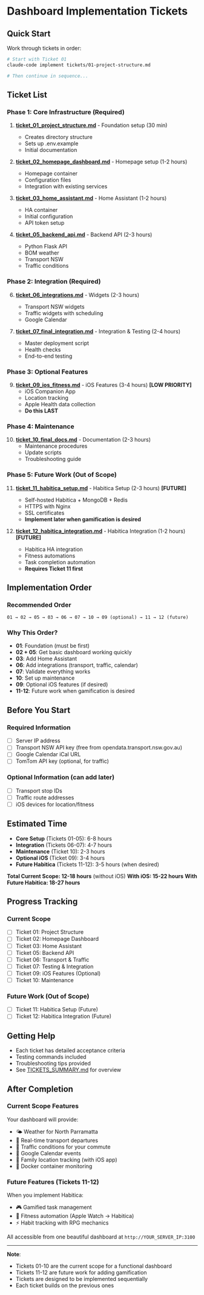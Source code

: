 # Dashboard Implementation Tickets

## Quick Start

Work through tickets in order:

```bash
# Start with Ticket 01
claude-code implement tickets/01-project-structure.md

# Then continue in sequence...
```

## Ticket List

### Phase 1: Core Infrastructure (Required)
1. **[ticket_01_project_structure.md](ticket_01_project_structure.md)** - Foundation setup (30 min)
   - Creates directory structure
   - Sets up .env.example
   - Initial documentation

2. **[ticket_02_homepage_dashboard.md](ticket_02_homepage_dashboard.md)** - Homepage setup (1-2 hours)
   - Homepage container
   - Configuration files
   - Integration with existing services

3. **[ticket_03_home_assistant.md](ticket_03_home_assistant.md)** - Home Assistant (1-2 hours)
   - HA container
   - Initial configuration
   - API token setup

5. **[ticket_05_backend_api.md](ticket_05_backend_api.md)** - Backend API (2-3 hours)
   - Python Flask API
   - BOM weather
   - Transport NSW
   - Traffic conditions

### Phase 2: Integration (Required)
6. **[ticket_06_integrations.md](ticket_06_integrations.md)** - Widgets (2-3 hours)
   - Transport NSW widgets
   - Traffic widgets with scheduling
   - Google Calendar

7. **[ticket_07_final_integration.md](ticket_07_final_integration.md)** - Integration & Testing (2-4 hours)
   - Master deployment script
   - Health checks
   - End-to-end testing

### Phase 3: Optional Features
9. **[ticket_09_ios_fitness.md](ticket_09_ios_fitness.md)** - iOS Features (3-4 hours) **[LOW PRIORITY]**
   - iOS Companion App
   - Location tracking
   - Apple Health data collection
   - **Do this LAST**

### Phase 4: Maintenance
10. **[ticket_10_final_docs.md](ticket_10_final_docs.md)** - Documentation (2-3 hours)
    - Maintenance procedures
    - Update scripts
    - Troubleshooting guide

### Phase 5: Future Work (Out of Scope)
11. **[ticket_11_habitica_setup.md](ticket_11_habitica_setup.md)** - Habitica Setup (2-3 hours) **[FUTURE]**
    - Self-hosted Habitica + MongoDB + Redis
    - HTTPS with Nginx
    - SSL certificates
    - **Implement later when gamification is desired**

12. **[ticket_12_habitica_integration.md](ticket_12_habitica_integration.md)** - Habitica Integration (1-2 hours) **[FUTURE]**
    - Habitica HA integration
    - Fitness automations
    - Task completion automation
    - **Requires Ticket 11 first**

## Implementation Order

### Recommended Order
```
01 → 02 → 05 → 03 → 06 → 07 → 10 → 09 (optional) → 11 → 12 (future)
```

### Why This Order?
- **01**: Foundation (must be first)
- **02 + 05**: Get basic dashboard working quickly
- **03**: Add Home Assistant
- **06**: Add integrations (transport, traffic, calendar)
- **07**: Validate everything works
- **10**: Set up maintenance
- **09**: Optional iOS features (if desired)
- **11-12**: Future work when gamification is desired

## Before You Start

### Required Information
- [ ] Server IP address
- [ ] Transport NSW API key (free from opendata.transport.nsw.gov.au)
- [ ] Google Calendar iCal URL
- [ ] TomTom API key (optional, for traffic)

### Optional Information (can add later)
- [ ] Transport stop IDs
- [ ] Traffic route addresses
- [ ] iOS devices for location/fitness

## Estimated Time

- **Core Setup** (Tickets 01-05): 6-8 hours
- **Integration** (Tickets 06-07): 4-7 hours
- **Maintenance** (Ticket 10): 2-3 hours
- **Optional iOS** (Ticket 09): 3-4 hours
- **Future Habitica** (Tickets 11-12): 3-5 hours (when desired)

**Total Current Scope: 12-18 hours** (without iOS)
**With iOS: 15-22 hours**
**With Future Habitica: 18-27 hours**

## Progress Tracking

### Current Scope
- [ ] Ticket 01: Project Structure
- [ ] Ticket 02: Homepage Dashboard
- [ ] Ticket 03: Home Assistant
- [ ] Ticket 05: Backend API
- [ ] Ticket 06: Transport & Traffic
- [ ] Ticket 07: Testing & Integration
- [ ] Ticket 09: iOS Features (Optional)
- [ ] Ticket 10: Maintenance

### Future Work (Out of Scope)
- [ ] Ticket 11: Habitica Setup (Future)
- [ ] Ticket 12: Habitica Integration (Future)

## Getting Help

- Each ticket has detailed acceptance criteria
- Testing commands included
- Troubleshooting tips provided
- See [TICKETS_SUMMARY.md](TICKETS_SUMMARY.md) for overview

## After Completion

### Current Scope Features
Your dashboard will provide:
- 🌤️ Weather for North Parramatta
- 🚊 Real-time transport departures
- 🚗 Traffic conditions for your commute
- 📅 Google Calendar events
- 📍 Family location tracking (with iOS app)
- 🐳 Docker container monitoring

### Future Features (Tickets 11-12)
When you implement Habitica:
- 🎮 Gamified task management
- 💪 Fitness automation (Apple Watch → Habitica)
- ⚡ Habit tracking with RPG mechanics

All accessible from one beautiful dashboard at `http://YOUR_SERVER_IP:3100`

---

**Note**:
- Tickets 01-10 are the current scope for a functional dashboard
- Tickets 11-12 are future work for adding gamification
- Tickets are designed to be implemented sequentially
- Each ticket builds on the previous ones